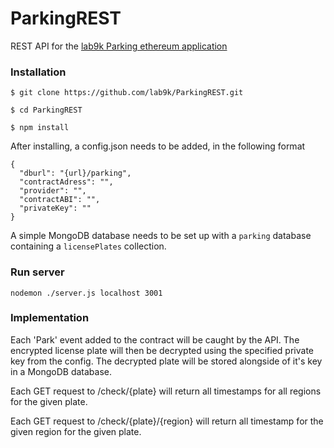 # ParkingREST

REST API for the [lab9k Parking ethereum application](https://github.com/lab9k/Parking)

### Installation

    $ git clone https://github.com/lab9k/ParkingREST.git

    $ cd ParkingREST

    $ npm install
    
After installing, a config.json needs to be added, in the following format

    {
      "dburl": "{url}/parking",
      "contractAdress": "",
      "provider": "",
      "contractABI": "",
      "privateKey": ""
    }
    
A simple MongoDB database needs to be set up with a `parking` database containing a `licensePlates` collection.

### Run server

    nodemon ./server.js localhost 3001
    
### Implementation

Each 'Park' event added to the contract will be caught by the API. The encrypted license plate will then be 
decrypted using the specified private key from the config. The decrypted plate will be stored alongside of it's key
in a MongoDB database.

Each GET request to /check/{plate} will return all timestamps for all regions for the given plate.

Each GET request to /check/{plate}/{region} will return all timestamp for the given region for the given plate.